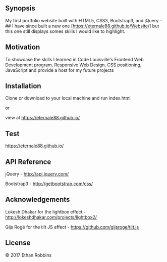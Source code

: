
## Synopsis

My first portfolio website built with HTML5, CSS3, Bootstrap3, and jQuery - ## I have since built a new one [https://eternale88.github.io/Website/]  but this one still displays somes skills I would like to highlight.

## Motivation

To showcase the skills I learned in Code Louisville's Frontend Web Development program, Responsive Web Design, CSS positioning, JavaScript and provide 
a host for my future projects

## Installation

Clone or download to your local machine and run index.html

or

view at https://eternale88.github.io/

## Test
 https://eternale88.github.io/

## API Reference

jQuery - http://api.jquery.com/

Bootstrap3 - http://getbootstrap.com/css/

## Acknowledgements

Lokesh Dhakar for the lightbox effect - http://lokeshdhakar.com/projects/lightbox2/

Gijs Rogé for the tilt JS effect - https://github.com/gijsroge/tilt.js

## License

&copy; 2017 Ethan Robbins
